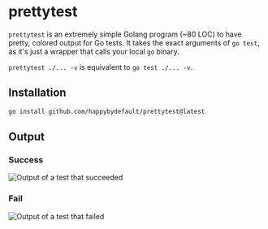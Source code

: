 # prettytest

`prettytest` is an extremely simple Golang program (~80 LOC) to have pretty, colored output for Go tests.
It takes the exact arguments of `go test`, as it's just a wrapper that calls your local `go` binary.

`prettytest ./... -v` is equivalent to `go test ./... -v`.

## Installation

```sh
go install github.com/happybydefault/prettytest@latest
```

## Output

### Success

![Output of a test that succeeded](assets/success.png "Output of a test that succeeded")

### Fail

![Output of a test that failed](assets/fail.png "Output of a test that failed")
